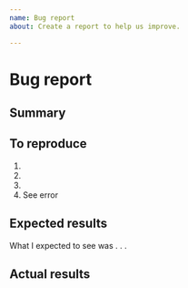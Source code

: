 ```yaml
---
name: Bug report
about: Create a report to help us improve.

---
```


# Bug report

<!--
The text in these Markdown comments is instructions that will not appear in
the displayed issue.

Please use the “Preview” button before submitting.
-->

## Summary

<!--
Add a clear and concise description of what the bug is.
-->

## To reproduce

<!--
Add precise steps to reproduce the bug.
-->
1. <!-- suggested format -->
2.
3.
4. See error

## Expected results

What I expected to see was . . .
<!--
Add a clear and concise description of what you expected to happen.
-->

## Actual results

<!--
Add a description of what actually happened.
-->

<!--
## Additional context

Optionally, add any other context about the problem.
-->
